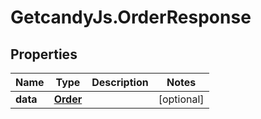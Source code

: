 # GetcandyJs.OrderResponse

## Properties

Name | Type | Description | Notes
------------ | ------------- | ------------- | -------------
**data** | [**Order**](Order.md) |  | [optional] 


